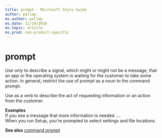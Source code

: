 ```yaml
---
title: prompt - Microsoft Style Guide
author: pallep
ms.author: pallep
ms.date: 11/19/2016
ms.topic: article
ms.prod: non-product-specific
---
```


# prompt

Use
only to describe a signal, which might or might not be a
message, that an app or the operating system is waiting for the customer
to take some action. In general, restrict the use of *prompt* as a noun to the command prompt.

Use as a verb to describe the act of requesting information or an action from the customer.

**Examples**  
If you see a message that more information is needed ....  
When you run Setup, you're prompted to select settings and file locations.

**See also**  [command prompt](/style-guide/a-z-word-list-term-collections/c/command-prompt)
